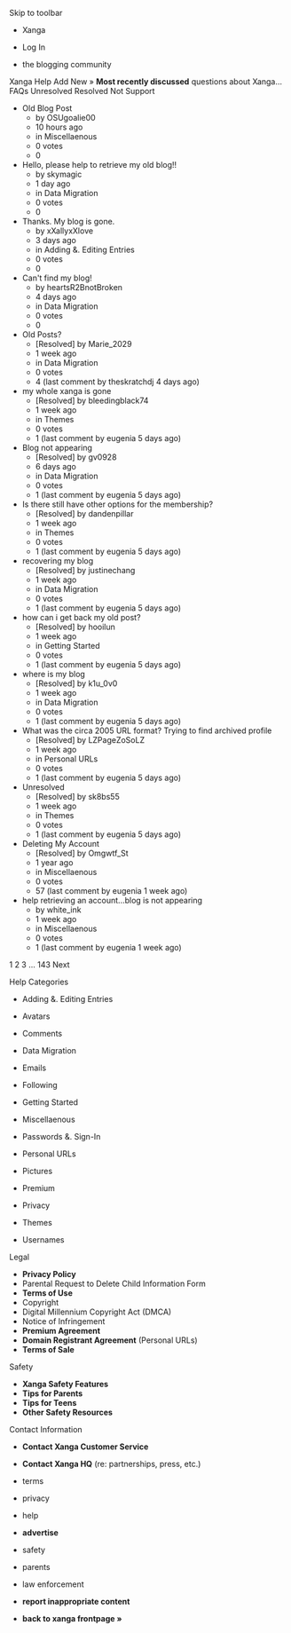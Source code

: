 Skip to toolbar

*   Xanga

*   Log In

*   the blogging community

Xanga Help Add New » **Most recently discussed** questions about Xanga… FAQs Unresolved Resolved Not Support

*   Old Blog Post
    *   by OSUgoalie00
    *   10 hours ago
    *   in Miscellaenous
    *   0 votes
    *   0
*   Hello, please help to retrieve my old blog!!
    *   by skymagic
    *   1 day ago
    *   in Data Migration
    *   0 votes
    *   0
*   Thanks. My blog is gone.
    *   by xXallyxXlove
    *   3 days ago
    *   in Adding &. Editing Entries
    *   0 votes
    *   0
*   Can't find my blog!
    *   by heartsR2BnotBroken
    *   4 days ago
    *   in Data Migration
    *   0 votes
    *   0
*   Old Posts?
    *   \[Resolved\] by Marie\_2029
    *   1 week ago
    *   in Data Migration
    *   0 votes
    *   4 (last comment by theskratchdj 4 days ago)
*   my whole xanga is gone
    *   \[Resolved\] by bleedingblack74
    *   1 week ago
    *   in Themes
    *   0 votes
    *   1 (last comment by eugenia 5 days ago)
*   Blog not appearing
    *   \[Resolved\] by gv0928
    *   6 days ago
    *   in Data Migration
    *   0 votes
    *   1 (last comment by eugenia 5 days ago)
*   Is there still have other options for the membership?
    *   \[Resolved\] by dandenpillar
    *   1 week ago
    *   in Themes
    *   0 votes
    *   1 (last comment by eugenia 5 days ago)
*   recovering my blog
    *   \[Resolved\] by justinechang
    *   1 week ago
    *   in Data Migration
    *   0 votes
    *   1 (last comment by eugenia 5 days ago)
*   how can i get back my old post?
    *   \[Resolved\] by hooilun
    *   1 week ago
    *   in Getting Started
    *   0 votes
    *   1 (last comment by eugenia 5 days ago)
*   where is my blog
    *   \[Resolved\] by k1u\_0v0
    *   1 week ago
    *   in Data Migration
    *   0 votes
    *   1 (last comment by eugenia 5 days ago)
*   What was the circa 2005 URL format? Trying to find archived profile
    *   \[Resolved\] by LZPageZoSoLZ
    *   1 week ago
    *   in Personal URLs
    *   0 votes
    *   1 (last comment by eugenia 5 days ago)
*   Unresolved
    *   \[Resolved\] by sk8bs55
    *   1 week ago
    *   in Themes
    *   0 votes
    *   1 (last comment by eugenia 5 days ago)
*   Deleting My Account
    *   \[Resolved\] by Omgwtf\_St
    *   1 year ago
    *   in Miscellaenous
    *   0 votes
    *   57 (last comment by eugenia 1 week ago)
*   help retrieving an account...blog is not appearing
    *   by white\_ink
    *   1 week ago
    *   in Miscellaenous
    *   0 votes
    *   1 (last comment by eugenia 1 week ago)

1 2 3 ... 143 Next

Help Categories

*   Adding &. Editing Entries
*   Avatars
*   Comments
*   Data Migration
*   Emails
*   Following
*   Getting Started
*   Miscellaenous

*   Passwords &. Sign-In
*   Personal URLs
*   Pictures
*   Premium
*   Privacy
*   Themes
*   Usernames

Legal

*   **Privacy Policy**
*   Parental Request to Delete Child Information Form
*   **Terms of Use**
*   Copyright
*   Digital Millennium Copyright Act (DMCA)
*   Notice of Infringement
*   **Premium Agreement**
*   **Domain Registrant Agreement** (Personal URLs)
*   **Terms of Sale**

Safety

*   **Xanga Safety Features**
*   **Tips for Parents**
*   **Tips for Teens**
*   **Other Safety Resources**

Contact Information

*   **Contact Xanga Customer Service**
*   **Contact Xanga HQ** (re: partnerships, press, etc.)

*   terms
*   privacy
*   help
*   **advertise**

*   safety
*   parents
*   law enforcement
*   **report inappropriate content**

*   **back to xanga frontpage »**
